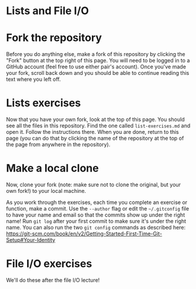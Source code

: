 Lists and File I/O
==============
# Fork the repository

Before you do anything else, make a fork of this repository by clicking the "Fork" button at the top right of this page.  You will need to be logged in to a GitHub account (feel free to use either pair's account).  Once you've made your fork, scroll back down and you should be able to continue reading this text where you left off.

# Lists exercises

Now that you have your own fork, look at the top of this page.  You should see all the files in this repository.  Find the one called `list-exercises.md` and open it.  Follow the instructions there.  When you are done, return to this page (you can do that by clicking the name of the repository at the top of the page from anywhere in the repository).

# Make a local clone

Now, clone your fork (note: make sure not to clone the original, but your own fork!) to your local machine.

As you work through the exercises, each time you complete an exercise or function, make a commit.  Use the `--author` flag or edit the `~/.gitconfig` file to have your name and email so that the commits show up under the right name!  Run `git log` after your first commit to make sure it's under the right name.  You can also run the two `git config` commands as described here: https://git-scm.com/book/en/v2/Getting-Started-First-Time-Git-Setup#Your-Identity

# File I/O exercises

We'll do these after the file I/O lecture!
